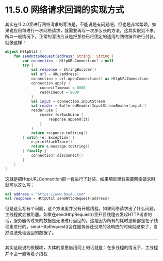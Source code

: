 # 11.5.0 网络请求回调的实现方式

其实在11.2.0里进行网络请求的写法是，不能说是有问题吧，但也是非常繁琐。如果说应用每进行一次网络请求，就需要再写一次那么长的方法，这其实很划不来。所以一般情况下，正常的写法应该是把那些已经固定的通用的网络操作进行封装，就像这样：

```kotlin
object HttpUtil {
    fun sendHttpRequest(address: String): String {
        var connection : HttpURLConnection? = null
        try {
            val response = StringBuilder()
            val url = URL(address)
            connection = url.openConnection() as HttpURLConnection
            connection.apply {
                connectTimeout = 8000
                readTimeout = 8000
            }
            val input = connection.inputStream
            val reader = BufferedReader(InputStreamReader(input))
            reader.use {
                reader.forEachLine {
                    response.append(it)
                }
            }
            return response.toString()
        } catch (e: Exception) {
            e.printStackTrace()
            return e.message.toString()
        } finally {
            connection?.disconnect()
        }
    }
}
```

这就是把HttpURLConnection那一套进行了封装，如果项目里有需要网络请求时就可以这么写：

```kotlin
val address = "https://www.baidu.com"
val response = HttpUtil.sendHttpRequest(address)
```

但是这么写有个问题，这个方法里并没有开启线程。如果网络请求出了什么问题，主线程就会被阻塞。如果在sendHttpRequest()里开启线程去发起HTTP请求的话，服务器传过来的数据是无法进行返回的。这是因为所有的耗时逻辑都是在子线程里进行的，sendHttpRequest()会在服务器还没来的及响应的时候就结束了，当然没法处理返回的数据了。

---

其实这段说的很模糊，大体的意思借用网上的话就是：在多线程的情况下，主线程并不会一直等着子线程
